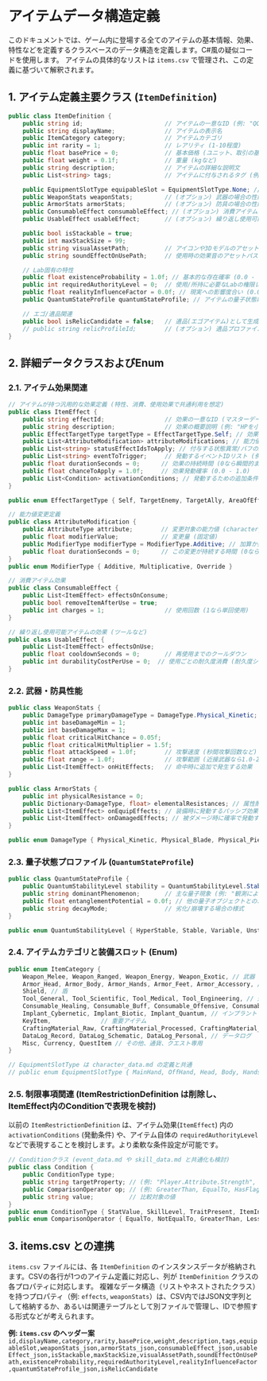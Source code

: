 # アイテムデータ構造定義

このドキュメントでは、ゲーム内に登場する全てのアイテムの基本情報、効果、特性などを定義するクラスベースのデータ構造を定義します。C#風の疑似コードを使用します。
アイテムの具体的なリストは `items.csv` で管理され、この定義に基づいて解釈されます。

## 1. アイテム定義主要クラス (`ItemDefinition`)

```csharp
public class ItemDefinition {
    public string id;                       // アイテムの一意なID (例: "QO-001", "WEP_KNIFE_STD")
    public string displayName;              // アイテムの表示名
    public ItemCategory category;           // アイテムカテゴリ
    public int rarity = 1;                  // レアリティ (1-10程度)
    public float basePrice = 0;             // 基本価格 (ユニット、取引の基準値)
    public float weight = 0.1f;             // 重量 (kgなど)
    public string description;              // アイテムの詳細な説明文
    public List<string> tags;               // アイテムに付与されるタグ (例: "Military", "Medical", "Experimental")

    public EquipmentSlotType equipableSlot = EquipmentSlotType.None; // 装備可能な場合のスロット
    public WeaponStats weaponStats;         // (オプション) 武器の場合の性能
    public ArmorStats armorStats;           // (オプション) 防具の場合の性能
    public ConsumableEffect consumableEffect; // (オプション) 消費アイテムの場合の効果
    public UsableEffect usableEffect;       // (オプション) 繰り返し使用可能なアイテムの効果 (ツールなど)

    public bool isStackable = true;
    public int maxStackSize = 99;
    public string visualAssetPath;          // アイコンや3Dモデルのアセットパス
    public string soundEffectOnUsePath;     // 使用時の効果音のアセットパス

    // Lab固有の特性
    public float existenceProbability = 1.0f; // 基本的な存在確率 (0.0 - 1.0)
    public int requiredAuthorityLevel = 0;  // 使用/所持に必要なLabの権限レベル
    public float realityInfluenceFactor = 0.0f; // 現実への影響度合い (0.0 - 1.0)
    public QuantumStateProfile quantumStateProfile; // アイテムの量子状態に関する特性

    // エゴ/遺品関連
    public bool isRelicCandidate = false;   // 遺品(エゴアイテム)として生成される可能性があるか
    // public string relicProfileId;        // (オプション) 遺品プロファイルID
}
```

## 2. 詳細データクラスおよびEnum

### 2.1. アイテム効果関連

```csharp
// アイテムが持つ汎用的な効果定義 (特性、消費、使用効果で共通利用を想定)
public class ItemEffect {
    public string effectId;                 // 効果の一意なID (マスターデータで定義された効果を参照)
    public string description;              // 効果の概要説明 (例: "HPを小回復", "一時的に筋力上昇")
    public EffectTargetType targetType = EffectTargetType.Self; // 効果の対象 (使用者自身、ターゲット、範囲など)
    public List<AttributeModification> attributeModifications; // 能力値への直接的な変更
    public List<string> statusEffectIdsToApply; // 付与する状態異常/バフのIDリスト
    public List<string> eventToTrigger;     // 発動するイベントIDリスト (例: 特殊なアニメーション、音響効果、クエストフラグ変更など)
    public float durationSeconds = 0;      // 効果の持続時間 (0なら瞬間的または永続)
    public float chanceToApply = 1.0f;     // 効果発動確率 (0.0 - 1.0)
    public List<Condition> activationConditions; // 発動するための追加条件
}

public enum EffectTargetType { Self, TargetEnemy, TargetAlly, AreaOfEffectSelf, AreaOfEffectTarget, Environment }

// 能力値変更定義
public class AttributeModification {
    public AttributeType attribute;        // 変更対象の能力値 (character_data.mdのAttributeTypeを参照)
    public float modifierValue;            // 変更量 (固定値)
    public ModifierType modifierType = ModifierType.Additive; // 加算か乗算かなど
    public float durationSeconds = 0;      // この変更が持続する時間 (0なら永続)
}
public enum ModifierType { Additive, Multiplicative, Override }

// 消費アイテム効果
public class ConsumableEffect {
    public List<ItemEffect> effectsOnConsume;
    public bool removeItemAfterUse = true;
    public int charges = 1;                 // 使用回数 (1なら単回使用)
}

// 繰り返し使用可能アイテムの効果 (ツールなど)
public class UsableEffect {
    public List<ItemEffect> effectsOnUse;
    public float cooldownSeconds = 0;       // 再使用までのクールダウン
    public int durabilityCostPerUse = 0;  // 使用ごとの耐久度消費 (耐久度システムがある場合)
}
```

### 2.2. 武器・防具性能

```csharp
public class WeaponStats {
    public DamageType primaryDamageType = DamageType.Physical_Kinetic;
    public int baseDamageMin = 1;
    public int baseDamageMax = 1;
    public float criticalHitChance = 0.05f;
    public float criticalHitMultiplier = 1.5f;
    public float attackSpeed = 1.0f;        // 攻撃速度 (秒間攻撃回数など)
    public float range = 1.0f;              // 攻撃範囲 (近接武器なら1.0-2.0m、遠隔ならそれ以上)
    public List<ItemEffect> onHitEffects;   // 命中時に追加で発生する効果
}

public class ArmorStats {
    public int physicalResistance = 0;
    public Dictionary<DamageType, float> elementalResistances; // 属性耐性 (例: Fire: 0.2 は火耐性20%)
    public List<ItemEffect> onEquipEffects; // 装備時に発動するパッシブ効果
    public List<ItemEffect> onDamagedEffects; // 被ダメージ時に確率で発動する効果
}

public enum DamageType { Physical_Kinetic, Physical_Blade, Physical_Pierce, Fire, Cold, Electric, Toxin, Radiation, Quantum, Psionic, Etheric, DataCorruption }
```

### 2.3. 量子状態プロファイル (`QuantumStateProfile`)

```csharp
public class QuantumStateProfile {
    public QuantumStabilityLevel stability = QuantumStabilityLevel.Stable;
    public string dominantPhenomenon;       // 主な量子現象 (例: "観測による収束", "確率的トンネリング")
    public float entanglementPotential = 0.0f; // 他の量子オブジェクトとのエンタングルメントしやすさ
    public string decayMode;                // 劣化/崩壊する場合の様式
}

public enum QuantumStabilityLevel { HyperStable, Stable, Variable, Unstable, CriticallyUnstable }
```

### 2.4. アイテムカテゴリと装備スロット (Enum)

```csharp
public enum ItemCategory {
    Weapon_Melee, Weapon_Ranged, Weapon_Energy, Weapon_Exotic, // 武器
    Armor_Head, Armor_Body, Armor_Hands, Armor_Feet, Armor_Accessory, // 防具
    Shield, // 盾
    Tool_General, Tool_Scientific, Tool_Medical, Tool_Engineering, // 道具
    Consumable_Healing, Consumable_Buff, Consumable_Offensive, Consumable_Misc, // 消費アイテム
    Implant_Cybernetic, Implant_Biotic, Implant_Quantum, // インプラント
    KeyItem,              // 重要アイテム
    CraftingMaterial_Raw, CraftingMaterial_Processed, CraftingMaterial_Exotic, // クラフト素材
    DataLog_Record, DataLog_Schematic, DataLog_Personal, // データログ
    Misc, Currency, QuestItem // その他、通貨、クエスト専用
}

// EquipmentSlotType は character_data.md の定義と共通
// public enum EquipmentSlotType { MainHand, OffHand, Head, Body, Hands, Feet, Accessory1, Accessory2, Implant1, Implant2, Tool }
```

### 2.5. 制限事項関連 (ItemRestrictionDefinition は削除し、ItemEffect内のConditionで表現を検討)

以前の `ItemRestrictionDefinition` は、アイテム効果(`ItemEffect`) 内の `activationConditions` (発動条件) や、アイテム自体の `requiredAuthorityLevel` などで表現することを検討します。より柔軟な条件設定が可能です。

```csharp
// Conditionクラス (event_data.md や skill_data.md と共通化も検討)
public class Condition {
    public ConditionType type;
    public string targetProperty; // (例: "Player.Attribute.Strength", "World.CycleNumber")
    public ComparisonOperator op; // (例: GreaterThan, EqualTo, HasFlag)
    public string value;          // 比較対象の値
}
public enum ConditionType { StatValue, SkillLevel, TraitPresent, ItemInInventory, QuestState, EnvironmentFlag, AuthorityLevel }
public enum ComparisonOperator { EqualTo, NotEqualTo, GreaterThan, LessThan, GreaterThanOrEqualTo, LessThanOrEqualTo, Contains, DoesNotContain, HasFlag, DoesNotHaveFlag }
```

## 3. items.csv との連携

`items.csv` ファイルには、各 `ItemDefinition` のインスタンスデータが格納されます。CSVの各行が1つのアイテム定義に対応し、列が `ItemDefinition` クラスの各プロパティに対応します。
複雑なデータ構造（リストやネストされたクラス）を持つプロパティ（例: `effects`, `weaponStats`）は、CSV内ではJSON文字列として格納するか、あるいは関連テーブルとして別ファイルで管理し、IDで参照する形式などが考えられます。

**例: `items.csv` のヘッダー案**
`id,displayName,category,rarity,basePrice,weight,description,tags,equipableSlot,weaponStats_json,armorStats_json,consumableEffect_json,usableEffect_json,isStackable,maxStackSize,visualAssetPath,soundEffectOnUsePath,existenceProbability,requiredAuthorityLevel,realityInfluenceFactor,quantumStateProfile_json,isRelicCandidate` 
